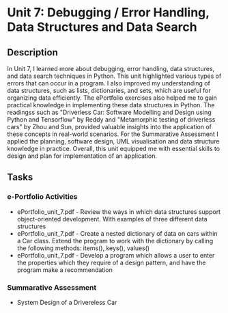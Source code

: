 # Unit 7: Debugging / Error Handling, Data Structures and Data Search
## Description

In Unit 7, I learned more about debugging, error handling, data structures, and data search techniques in Python. This unit highlighted various types of errors that can occur in a program. I also improved my understanding of data structures, such as lists, dictionaries, and sets, which are useful for organizing data efficiently. The ePortfolio exercises also helped me to gain practical knowledge in implementing these data structures in Python. The readingss such as "Driverless Car: Software Modelling and Design using Python and Tensorflow" by Reddy and "Metamorphic testing of driverless cars" by Zhou and Sun, provided valuable insights into the application of these concepts in real-world scenarios. For the Summarative Assessment I applied the planning, software design, UML visualisation and data structure knowledge in practice. Overall, this unit equipped me with essential skills to design and plan for implementation of an application.



## Tasks

### e-Portfolio Activities

+ ePortfolio_unit_7.pdf - Review the ways in which data structures support object-oriented development. With examples of three different data structures
+ ePortfolio_unit_7.pdf - Create a nested dictionary of data on cars within a Car class. Extend the program to work with the dictionary by calling the following methods: items(), keys(), values()
+ ePortfolio_unit_7.pdf - Develop a program which allows a user to enter the properties which they require of a design pattern, and have the program make a recommendation

### Summarative Assessment

+ System Design of a Drivereless Car

